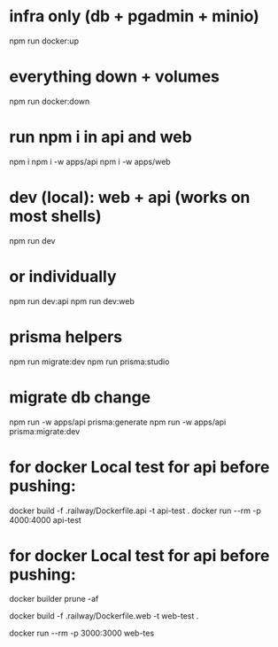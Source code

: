 # infra only (db + pgadmin + minio)
npm run docker:up

# everything down + volumes
npm run docker:down

# run npm i in api and web
npm i
npm i -w apps/api 
npm i -w apps/web

# dev (local): web + api  (works on most shells)
npm run dev

# or individually
npm run dev:api
npm run dev:web

# prisma helpers
npm run migrate:dev
npm run prisma:studio

# migrate db change

 npm run -w apps/api prisma:generate
  npm run -w apps/api prisma:migrate:dev

  # for docker  Local test for api before pushing:
  <!-- docker build -f apps/api/Dockerfile -t api-test . -->
  docker build -f .railway/Dockerfile.api -t api-test .
  docker run --rm -p 4000:4000 api-test

   # for docker  Local test for api before pushing:
  docker builder prune -af
<!-- docker build --no-cache -t web-test -f apps/web/Dockerfile . -->
docker build -f .railway/Dockerfile.web -t web-test .

docker run --rm -p 3000:3000 web-tes

